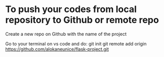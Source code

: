# To push your codes from local repository to Github or remote repo
Create a new repo on Github with the name of the project

Go to your terminal on vs code and do:
git init
git remote add origin https://github.com/alokaneunice/flask-project.git
